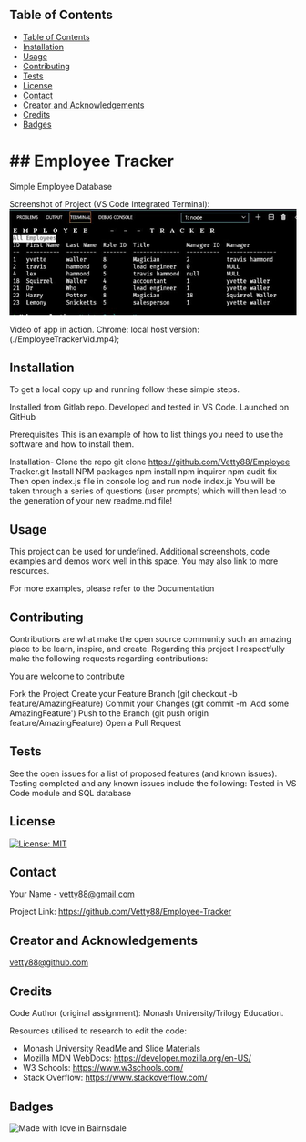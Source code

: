 

 <!-- TABLE OF CONTENTS -->
## Table of Contents

- [Table of Contents](#table-of-contents)
- [Installation](#installation)
- [Usage](#usage)
- [Contributing](#contributing)
- [Tests](#tests)
- [License](#license)
- [Contact](#contact)
- [Creator and Acknowledgements](#creator-and-acknowledgements)
- [Credits](#credits)
- [Badges](#badges)

<h1> ## Employee Tracker </h1>

  Simple Employee Database

  Screenshot of Project (VS Code Integrated Terminal): 
![Screenshot](./Screen.JPG?raw=true)

Video of app in action. Chrome: local host version: (./EmployeeTrackerVid.mp4);


## Installation
To get a local copy up and running follow these simple steps.

Installed from Gitlab repo. Developed and tested in VS Code. Launched on GitHub

Prerequisites
This is an example of how to list things you need to use the software and how to install them.

Installation-
  Clone the repo
    git clone https://github.com/Vetty88/Employee Tracker.git
  Install NPM packages
    npm install
    npm inquirer
    npm audit fix
  Then open index.js file in console log and run
    node index.js
  You will be taken through a series of questions (user prompts) which will then lead to the generation of your new readme.md file!


## Usage

This project can be used for undefined. Additional screenshots, code examples and demos work well in this space. You may also link to more resources.

For more examples, please refer to the Documentation

## Contributing

Contributions are what make the open source community such an amazing place to be learn, inspire, and create. Regarding this project I respectfully make the following requests regarding contributions:


You are welcome to contribute

Fork the Project
  Create your Feature Branch 
    (git checkout -b feature/AmazingFeature)
  Commit your Changes 
    (git commit -m 'Add some AmazingFeature')
  Push to the Branch 
    (git push origin feature/AmazingFeature)
  Open a Pull Request

## Tests

See the open issues for a list of proposed features (and known issues). Testing completed and any known issues include the following:
 Tested in VS Code module and SQL database
 
## License
[![License: MIT](https://img.shields.io/badge/License-MIT-yellow.svg)](https://opensource.org/licenses/MIT)


## Contact

Your Name - vetty88@gmail.com

Project Link: https://github.com/Vetty88/Employee-Tracker

## Creator and Acknowledgements

vetty88@github.com

## Credits
Code Author (original assignment): Monash University/Trilogy Education.


Resources utilised to research to edit the code: 
* Monash University ReadMe and Slide Materials
* Mozilla MDN WebDocs: https://developer.mozilla.org/en-US/ 
* W3 Schools: https://www.w3schools.com/
* Stack Overflow: https://www.stackoverflow.com/

## Badges

![Made with love in Bairnsdale ](https://madewithlove.now.sh/au?heart=true&template=plastic&text=Bairnsdale+)

